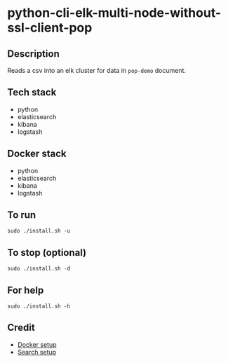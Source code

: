 # python-cli-elk-multi-node-without-ssl-client-pop

## Description
Reads a csv into an elk cluster for data in `pop-demo` document.

## Tech stack
- python
- elasticsearch
- kibana
- logstash

## Docker stack
- python
- elasticsearch
- kibana
- logstash

## To run
`sudo ./install.sh -u`

## To stop (optional)
`sudo ./install.sh -d`

## For help
`sudo ./install.sh -h`

## Credit
- [Docker setup](https://github.com/jeroenhendricksen/elasticsearch-docker-cluster)
- [Search setup](https://www.elastic.co/guide/en/elasticsearch/client/python-api/master/examples.html)